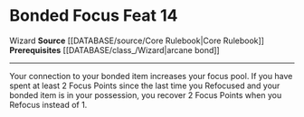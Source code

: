 ﻿---
feat: Bonded Focus
id: '655'
level: '14'
name: Bonded Focus
prerequisite: '[[DATABASE/class_/Wizard|arcane bond]]'
rarity: Common
source: '[[DATABASE/source/Core Rulebook|Core Rulebook]]'
trait:
- '[[DATABASE/trait/Wizard|Wizard]]'
type: Feat

---
# Bonded Focus <span class="item-type">Feat 14</span>

<span class="item-trait">Wizard</span>
**Source** [[DATABASE/source/Core Rulebook|Core Rulebook]] 
**Prerequisites** [[DATABASE/class_/Wizard|arcane bond]]

---
Your connection to your bonded item increases your focus pool. If you have spent at least 2 Focus Points since the last time you Refocused and your bonded item is in your possession, you recover 2 Focus Points when you Refocus instead of 1.